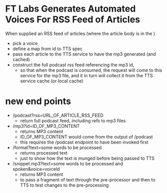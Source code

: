 # FT Labs Generates Automated Voices For RSS Feed of Articles

When supplied an RSS feed of articles (where the article body is in the <description>)

* pick a voice
* define a map from id to TTS spec
* pass each article to the TTS service to have the mp3 generated (and cached)
* construct the full podcast rss feed referencing the mp3 id,
   * so that when the podcast is consumed, the request will come to this service for the mp3 file, and it in turn will collect it from the TTS service cache (or local cache)

# new end points

* /podcast?rss=URL_OF_ARTICLE_RSS_FEED
   * return full podcast feed, including refs to mp3 files
* /mp3?id=ID_OF_MP3_CONTENT
   * returns MP3 content
   * ID_OF_MP3_CONTENT would come from the output of /podcast
   * this requires the /podcast endpoint to have been invoked first
* /format?text=some words to be processed
   * returns processed text
   * just to show how the text is munged before being passed to TTS
* /snippet.mp3?text=some words to be processed and spoken&voice=voiceId
   * returns MP3 content
   * to pass a fragment of text through the pre-processor and then to TTS to test changes to the pre-processing
